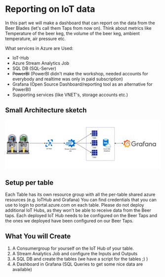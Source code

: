 # Reporting  on IoT data

In this part we will make a dashboard that can report on the data from the Beer Blades (let's call them Taps from now on). Think about metrics like Temperature of the beer keg, the volume of the beer keg, ambient temperature, air pressure etc.

What services in Azure are Used:
- IoT-Hub
- Azure Stream Analytics Job
- SQL DB (SQL-Server)
- ~~PowerBI~~ (PowerBI didn't make the workshop, needed accounts for everybody and realtime was only in paid subscription)
- Grafana (Open Source Dashboard/reporting tool as an alternative for PowerBI)
- Supporting services (like VNET's, storage accounts etc.)

## Small Architecture sketch
![High Level Architecture](img/high_level_architecture.jpg "Architecture")


## Setup per table
Each Table has its own resource group with all the per-table shared azure resources (e.g. IoTHub and Grafana)
You can find credentials that you can use to login to portal.azure.com on each table.
Please do not deploy additional IoT Hubs, as they won't be able to receive data from the Beer taps. Each deployed IoT Hub needs to be configured on the Beer Taps and the ones we deployed have been configured on our Beer Taps.

## What You will Create
1. A Consumergroup for yourself on the IoT Hub of your table.
2. A Stream Analytics Job and configure the Inputs and Outputs
3. A SQL DB and create the tables (we have a script for the tables ;) )
4. A Dashboard in Grafana (SQL Queries to get some nice data are available)

